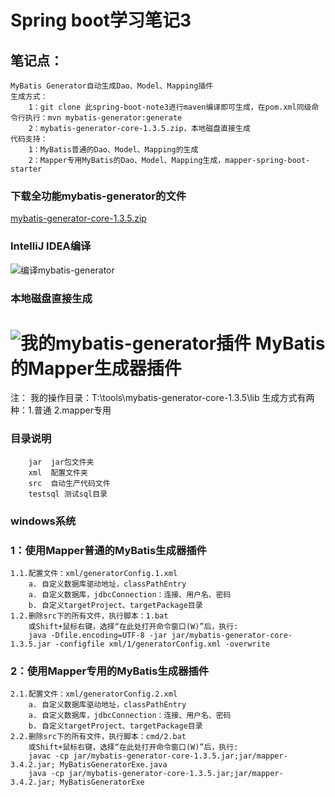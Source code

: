 Spring boot学习笔记3
============================
## 笔记点：
```
MyBatis Generator自动生成Dao、Model、Mapping插件
生成方式：
	1：git clone 此spring-boot-note3进行maven编译即可生成，在pom.xml同级命令行执行：mvn mybatis-generator:generate
	2：mybatis-generator-core-1.3.5.zip，本地磁盘直接生成
代码支持：
	1：MyBatis普通的Dao、Model、Mapping的生成
	2：Mapper专用MyBatis的Dao、Model、Mapping生成，mapper-spring-boot-starter
```
### 下载全功能mybatis-generator的文件
[mybatis-generator-core-1.3.5.zip](http://download.csdn.net/detail/typa01_kk/9921314)
### IntelliJ IDEA编译
![编译mybatis-generator](http://loveshare.oss-cn-shanghai.aliyuncs.com/universal/image/github/idea-mvn-generator.jpg.jpg)

### 本地磁盘直接生成

![我的mybatis-generator插件](http://loveshare.oss-cn-shanghai.aliyuncs.com/universal/image/github/my-mybatis-generator-core-1.3.5.jpg)
MyBatis的Mapper生成器插件
============================================================
注：
我的操作目录：T:\tools\mybatis-generator-core-1.3.5\lib
生成方式有两种：1.普通 2.mapper专用
### 目录说明
```
	jar  jar包文件夹
	xml  配置文件夹
	src  自动生产代码文件
	testsql 测试sql目录
```
### windows系统

### 1：使用Mapper普通的MyBatis生成器插件
```
1.1.配置文件：xml/generatorConfig.1.xml
	a. 自定义数据库驱动地址，classPathEntry
	a. 自定义数据库，jdbcConnection：连接、用户名、密码
	b. 自定义targetProject、targetPackage目录
1.2.删除src下的所有文件，执行脚本：1.bat
    或Shift+鼠标右键，选择“在此处打开命令窗口(W)”后，执行:
	java -Dfile.encoding=UTF-8 -jar jar/mybatis-generator-core-1.3.5.jar -configfile xml/1/generatorConfig.xml -overwrite
```

### 2：使用Mapper专用的MyBatis生成器插件
```
2.1.配置文件：xml/generatorConfig.2.xml
	a. 自定义数据库驱动地址，classPathEntry
	a. 自定义数据库，jdbcConnection：连接、用户名、密码
	b. 自定义targetProject、targetPackage目录
2.2.删除src下的所有文件，执行脚本：cmd/2.bat
    或Shift+鼠标右键，选择“在此处打开命令窗口(W)”后，执行:
	javac -cp jar/mybatis-generator-core-1.3.5.jar;jar/mapper-3.4.2.jar; MyBatisGeneratorExe.java
	java -cp jar/mybatis-generator-core-1.3.5.jar;jar/mapper-3.4.2.jar; MyBatisGeneratorExe
```

